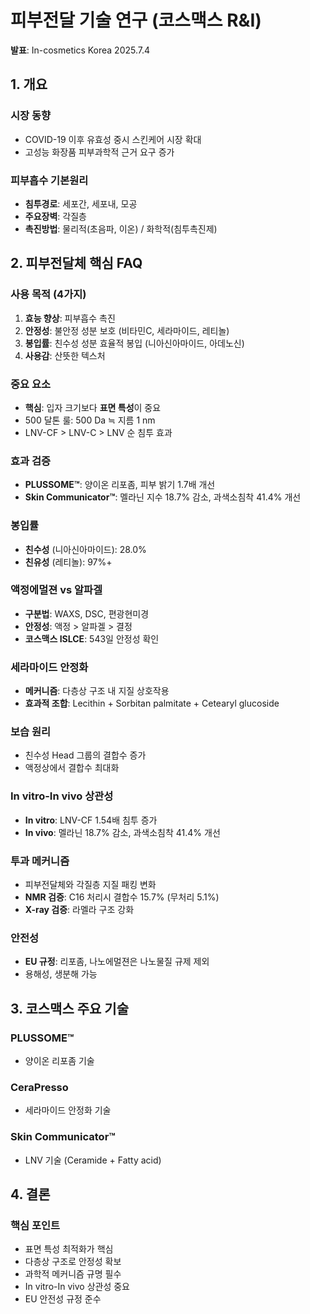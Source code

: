 # 피부전달 기술 연구 (코스맥스 R&I)

**발표**: In-cosmetics Korea 2025.7.4

## 1. 개요

### 시장 동향
- COVID-19 이후 유효성 중시 스킨케어 시장 확대
- 고성능 화장품 피부과학적 근거 요구 증가

### 피부흡수 기본원리
- **침투경로**: 세포간, 세포내, 모공
- **주요장벽**: 각질층
- **촉진방법**: 물리적(초음파, 이온) / 화학적(침투촉진제)

## 2. 피부전달체 핵심 FAQ

### 사용 목적 (4가지)
1. **효능 향상**: 피부흡수 촉진
2. **안정성**: 불안정 성분 보호 (비타민C, 세라마이드, 레티놀)
3. **봉입률**: 친수성 성분 효율적 봉입 (니아신아마이드, 아데노신)
4. **사용감**: 산뜻한 텍스처

### 중요 요소
- **핵심**: 입자 크기보다 **표면 특성**이 중요
- 500 달톤 룰: 500 Da ≒ 지름 1 nm
- LNV-CF > LNV-C > LNV 순 침투 효과

### 효과 검증
- **PLUSSOME™**: 양이온 리포좀, 피부 밝기 1.7배 개선
- **Skin Communicator™**: 멜라닌 지수 18.7% 감소, 과색소침착 41.4% 개선

### 봉입률
- **친수성** (니아신아마이드): 28.0%
- **친유성** (레티놀): 97%+

### 액정에멀젼 vs 알파겔
- **구분법**: WAXS, DSC, 편광현미경
- **안정성**: 액정 > 알파겔 > 결정
- **코스맥스 ISLCE**: 543일 안정성 확인

### 세라마이드 안정화
- **메커니즘**: 다층상 구조 내 지질 상호작용
- **효과적 조합**: Lecithin + Sorbitan palmitate + Cetearyl glucoside

### 보습 원리
- 친수성 Head 그룹의 결합수 증가
- 액정상에서 결합수 최대화

### In vitro-In vivo 상관성
- **In vitro**: LNV-CF 1.54배 침투 증가
- **In vivo**: 멜라닌 18.7% 감소, 과색소침착 41.4% 개선

### 투과 메커니즘
- 피부전달체와 각질층 지질 패킹 변화
- **NMR 검증**: C16 처리시 결합수 15.7% (무처리 5.1%)
- **X-ray 검증**: 라멜라 구조 강화

### 안전성
- **EU 규정**: 리포좀, 나노에멀젼은 나노물질 규제 제외
- 용해성, 생분해 가능

## 3. 코스맥스 주요 기술

### PLUSSOME™
- 양이온 리포좀 기술

### CeraPresso  
- 세라마이드 안정화 기술

### Skin Communicator™
- LNV 기술 (Ceramide + Fatty acid)

## 4. 결론

### 핵심 포인트
- 표면 특성 최적화가 핵심
- 다층상 구조로 안정성 확보
- 과학적 메커니즘 규명 필수
- In vitro-In vivo 상관성 중요
- EU 안전성 규정 준수
